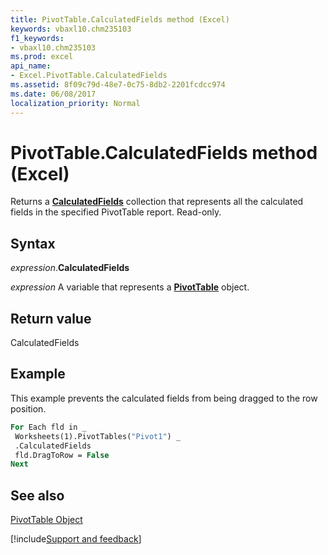 ```yaml
---
title: PivotTable.CalculatedFields method (Excel)
keywords: vbaxl10.chm235103
f1_keywords:
- vbaxl10.chm235103
ms.prod: excel
api_name:
- Excel.PivotTable.CalculatedFields
ms.assetid: 8f09c79d-48e7-0c75-8db2-2201fcdcc974
ms.date: 06/08/2017
localization_priority: Normal
---
```



# PivotTable.CalculatedFields method (Excel)

Returns a  **[CalculatedFields](Excel.CalculatedFields.md)** collection that represents all the calculated fields in the specified PivotTable report. Read-only.


## Syntax

_expression_.**CalculatedFields**

_expression_ A variable that represents a **[PivotTable](Excel.PivotTable.md)** object.


## Return value

CalculatedFields


## Example

This example prevents the calculated fields from being dragged to the row position.


```vb
For Each fld in _ 
 Worksheets(1).PivotTables("Pivot1") _ 
 .CalculatedFields 
 fld.DragToRow = False 
Next
```


## See also


[PivotTable Object](Excel.PivotTable.md)

[!include[Support and feedback](~/includes/feedback-boilerplate.md)]